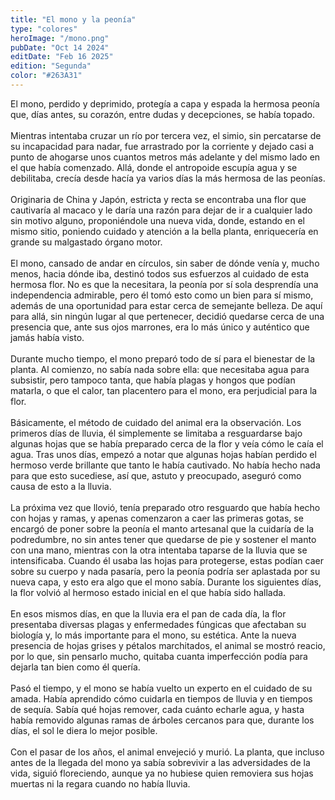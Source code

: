 ```yaml
---
title: "El mono y la peonía"
type: "colores"
heroImage: "/mono.png"
pubDate: "Oct 14 2024"
editDate: "Feb 16 2025"
edition: "Segunda"
color: "#263A31"
---
```


El mono, perdido y deprimido, protegía a capa y espada la hermosa peonía que, días antes, su corazón, entre dudas y decepciones, se había topado.
<br><br>
Mientras intentaba cruzar un río por tercera vez, el simio, sin percatarse de su incapacidad para nadar, fue arrastrado por la corriente y dejado casi a punto de ahogarse unos cuantos metros más adelante y del mismo lado en el que había comenzado. Allá, donde el antropoide escupía agua y se debilitaba, crecía desde hacía ya varios días la más hermosa de las peonías.
<br><br>
Originaria de China y Japón, estricta y recta se encontraba una flor que cautivaría al macaco y le daría una razón para dejar de ir a cualquier lado sin motivo alguno, proponiéndole una nueva vida, donde, estando en el mismo sitio, poniendo cuidado y atención a la bella planta, enriquecería en grande su malgastado órgano motor.
<br><br>
El mono, cansado de andar en círculos, sin saber de dónde venía y, mucho menos, hacia dónde iba, destinó todos sus esfuerzos al cuidado de esta hermosa flor. No es que la necesitara, la peonía por sí sola desprendía una independencia admirable, pero él tomó esto como un bien para sí mismo, además de una oportunidad para estar cerca de semejante belleza. De aquí para allá, sin ningún lugar al que pertenecer, decidió quedarse cerca de una presencia que, ante sus ojos marrones, era lo más único y auténtico que jamás había visto.
<br><br>
Durante mucho tiempo, el mono preparó todo de sí para el bienestar de la planta. Al comienzo, no sabía nada sobre ella: que necesitaba agua para subsistir, pero tampoco tanta, que había plagas y hongos que podían matarla, o que el calor, tan placentero para el mono, era perjudicial para la flor.
<br><br>
Básicamente, el método de cuidado del animal era la observación. Los primeros días de lluvia, él simplemente se limitaba a resguardarse bajo algunas hojas que se había preparado cerca de la flor y veía cómo le caía el agua. Tras unos días, empezó a notar que algunas hojas habían perdido el hermoso verde brillante que tanto le había cautivado. No había hecho nada para que esto sucediese, así que, astuto y preocupado, aseguró como causa de esto a la lluvia.
<br><br>
La próxima vez que llovió, tenía preparado otro resguardo que había hecho con hojas y ramas, y apenas comenzaron a caer las primeras gotas, se encargó de poner sobre la peonía el manto artesanal que la cuidaría de la podredumbre, no sin antes tener que quedarse de pie y sostener el manto con una mano, mientras con la otra intentaba taparse de la lluvia que se intensificaba. Cuando él usaba las hojas para protegerse, estas podían caer sobre su cuerpo y nada pasaría, pero la peonía podría ser aplastada por su nueva capa, y esto era algo que el mono sabía. Durante los siguientes días, la flor volvió al hermoso estado inicial en el que había sido hallada.
<br><br>
En esos mismos días, en que la lluvia era el pan de cada día, la flor presentaba diversas plagas y enfermedades fúngicas que afectaban su biología y, lo más importante para el mono, su estética. Ante la nueva presencia de hojas grises y pétalos marchitados, el animal se mostró reacio, por lo que, sin pensarlo mucho, quitaba cuanta imperfección podía para dejarla tan bien como él quería.
<br><br>
Pasó el tiempo, y el mono se había vuelto un experto en el cuidado de su amada. Había aprendido cómo cuidarla en tiempos de lluvia y en tiempos de sequía. Sabía qué hojas remover, cada cuánto echarle agua, y hasta había removido algunas ramas de árboles cercanos para que, durante los días, el sol le diera lo mejor posible.
<br><br>
Con el pasar de los años, el animal envejeció y murió. La planta, que incluso antes de la llegada del mono ya sabía sobrevivir a las adversidades de la vida, siguió floreciendo, aunque ya no hubiese quien removiera sus hojas muertas ni la regara cuando no había lluvia.

